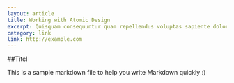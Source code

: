 ```yaml
---
layout: article
title: Working with Atomic Design
excerpt: Quisquam consequuntur quam repellendus voluptas sapiente doloribus tempora ipsam eaque quae.
category: link
link: http://example.com
---
```


##Titel

This is a sample markdown file to help you write Markdown quickly :)